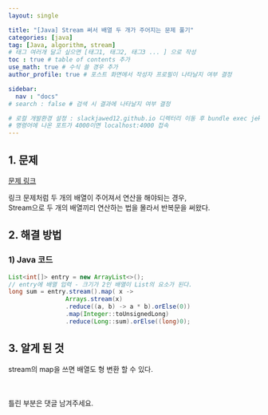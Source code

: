 ```yaml
---
layout: single

title: "[Java] Stream 써서 배열 두 개가 주어지는 문제 풀기"
categories: [java]
tag: [Java, algorithm, stream]
# 태그 여러개 달고 싶으면 [태그1, 태그2, 태그3 ... ] 으로 작성
toc : true # table of contents 추가
use_math: true # 수식 쓸 경우 추가
author_profile: true # 포스트 화면에서 작성자 프로필이 나타날지 여부 결정

sidebar:
  nav : "docs"
# search : false # 검색 시 결과에 나타날지 여부 결정

# 로컬 개발환경 설정 : slackjawed12.github.io 디렉터리 이동 후 bundle exec jekyll serve 명령어 실행
# 명령어에 나온 포트가 4000이면 localhost:4000 접속
---
```


## 1. 문제
 
 [문제 링크](https://www.acmicpc.net/problem/25304)
  
 링크 문제처럼 두 개의 배열이 주어져서 연산을 해야되는 경우, <br/>
 Stream으로 두 개의 배열끼리 연산하는 법을 몰라서 반복문을 써왔다.

## 2. 해결 방법

### 1) Java 코드

```java
List<int[]> entry = new ArrayList<>();
// entry에 배열 입력 - 크기가 2인 배열이 List의 요소가 된다.
long sum = entry.stream().map( x -> 
                Arrays.stream(x)
                .reduce((a, b) -> a * b).orElse(0))
                .map(Integer::toUnsignedLong)
                .reduce(Long::sum).orElse((long)0);
```

## 3. 알게 된 것
  
  stream의 map을 쓰면 배열도 형 변환 할 수 있다.
  
<br/>
<br/>
틀린 부분은 댓글 남겨주세요.